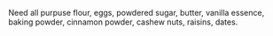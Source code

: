 Need all purpuse flour, eggs, powdered sugar, butter, vanilla essence, baking powder, cinnamon powder, 
cashew nuts, raisins, dates.